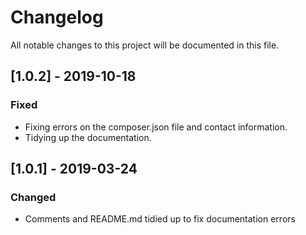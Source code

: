 # Changelog
All notable changes to this project will be documented in this file.


## [1.0.2] - 2019-10-18

### Fixed
- Fixing errors on the composer.json file and contact information.
- Tidying up the documentation.


## [1.0.1] - 2019-03-24

### Changed
- Comments and README.md tidied up to fix documentation errors
